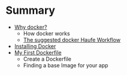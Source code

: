 # Summary

* [Why docker?](README.md)
   * How docker works
   * [The suggested docker Haufe Workflow](the_suggested_docker_haufe_workflow.md)
* [Installing Docker](installing_docker.md)
* [My First Dockerfile](docker_command_reference.md)
   * Create a Dockerfile
   * Finding a base Image for your app

